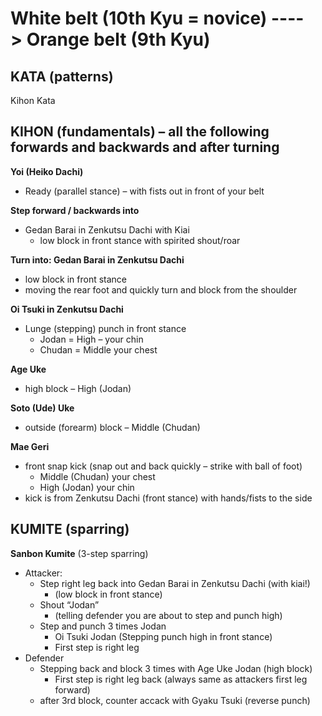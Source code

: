 
# White belt (10th Kyu = novice) 		---->			Orange belt (9th Kyu)


## KATA (patterns)

Kihon Kata

## KIHON (fundamentals) – all the following forwards and backwards and after turning

**Yoi (Heiko Dachi)**
- Ready (parallel stance) – with fists out in front of your belt

**Step forward / backwards into**
  - Gedan Barai in Zenkutsu Dachi with Kiai
    - low block in front stance with spirited shout/roar

**Turn into: Gedan Barai in Zenkutsu Dachi**
  - low block in front stance
  - moving the rear foot and quickly turn and block from the shoulder

**Oi Tsuki in Zenkutsu Dachi**
  - Lunge (stepping) punch in front stance
    - Jodan = High – your chin 
    - Chudan =  Middle your chest

**Age Uke**
  - high block – High (Jodan)
  
**Soto (Ude) Uke**
  - outside (forearm) block – Middle (Chudan)

**Mae Geri**
  - front snap kick (snap out and back quickly – strike with ball of foot)
    - Middle (Chudan) your chest
    - High (Jodan) your chin 
  - kick is from Zenkutsu Dachi (front stance) with hands/fists to the side

## KUMITE (sparring)

**Sanbon Kumite** (3-step sparring)
- Attacker:
  - Step right leg back into Gedan Barai in Zenkutsu Dachi (with kiai!)
    - (low block in front stance)
  - Shout “Jodan”
    - (telling defender you are about to step and punch high)
  - Step and punch 3 times Jodan
    - Oi Tsuki Jodan (Stepping punch high in front stance)
    - First step is right leg 
- Defender
  - Stepping back and block 3 times with Age Uke Jodan (high block)
    - First step is right leg back (always same as attackers first leg forward)
  - after 3rd block, counter accack with Gyaku Tsuki (reverse punch)


